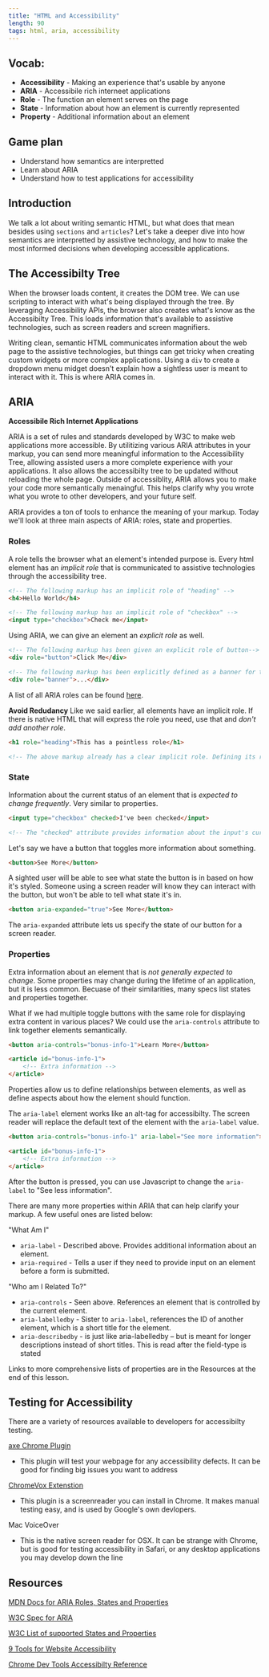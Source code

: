 ```yaml
---
title: "HTML and Accessibility"
length: 90
tags: html, aria, accessibility 
---
```


## **Vocab:**
- **Accessibility** - Making an experience that's usable by anyone
- **ARIA** - Accessibile rich interneet applications
- **Role** - The function an element serves on the page
- **State** - Information about how an element is currently represented
- **Property** - Additional information about an element

## **Game plan**
- Understand how semantics are interpretted
- Learn about ARIA
- Understand how to test applications for accessibility 

## **Introduction**
We talk a lot about writing semantic HTML, but what does that mean besides using `sections` and `articles`? Let's take a deeper dive into how semantics are interpretted by assistive technology, and how to make the most informed decisions when developing accessible applications.

## **The Accessibilty Tree** 
When the browser loads content, it creates the DOM tree. We can use scripting to interact with what's being displayed through the tree. By leveraging Accessibility APIs, the browser also creates what's know as the Accessibilty Tree. This loads information that's available to assistive technologies, such as screen readers and screen magnifiers.

Writing clean, semantic HTML communicates information about the web page to the assistive technologies, but things can get tricky when creating custom widgets or more complex applications. Using a `div` to create a dropdown menu midget doesn't explain how a sightless user is meant to interact with it. This is where ARIA comes in.

## **ARIA**
**Accessibile Rich Internet Applications**

ARIA is a set of rules and standards developed by W3C to make web applications more accessible. By utilitizing various ARIA attributes in your markup, you can send more meaningful information to the Accessibility Tree, allowing assisted users a more complete experience with your applications. It also allows the accessibilty tree to be updated without reloading the whole page. Outside of accessiblity, ARIA allows you to make your code more semantically menaingful. This helps clarify why you wrote what you wrote to other developers, and your future self.

ARIA provides a ton of tools to enhance the meaning of your markup. Today we'll look at three main aspects of ARIA: roles, state and properties.

### **Roles**
A role tells the browser what an element's intended purpose is. Every html element has an *implicit role* that is communicated to assistive technologies through the accessibility tree.

```html
<!-- The following markup has an implicit role of "heading" -->
<h4>Hello World</h4> 

<!-- The following markup has an implicit role of "checkbox" -->
<input type="checkbox">Check me</input>
```

Using ARIA, we can give an element an *explicit role* as well.
```html
<!-- The following markup has been given an explicit role of button-->
<div role="button">Click Me</div>

<!-- The following markup has been explicitly defined as a banner for the page. It could contain an image, slogan or other informative general content -->
<div role="banner">...</div>
```
A list of all ARIA roles can be found <a href="https://developer.mozilla.org/en-US/docs/Web/Accessibility/ARIA/ARIA_Techniques#Roles" target="_blank">here</a>.

**Avoid Redudancy**
Like we said earlier, all elements have an implicit role. If there is native HTML that will express the role you need, use that and *don't add another role*. 
```html
<h1 role="heading">This has a pointless role</h1>

<!-- The above markup already has a clear implicit role. Defining its role explicitly only complicates what the browser has to do -->

```

### **State**
Information about the current status of an element that is *expected to change frequently*. Very similar to properties.
```html
<input type="checkbox" checked>I've been checked</input>

<!-- The "checked" attribute provides information about the input's current state -->
```
Let's say we have a button that toggles more information about something. 

```html
<button>See More</button>
```
A sighted user will be able to see what state the button is in based on how it's styled. Someone using a screen reader will know they can interact with the button, but won't be able to tell what state it's in.

```html
<button aria-expanded="true">See More</button>
```
The `aria-expanded` attribute lets us specify the state of our button for a screen reader.


### **Properties**
Extra information about an element that is *not generally expected to change*. Some properties may change during the lifetime of an application, but it is less common. Becuase of their similarities, many specs list states and properties together.

What if we had multiple toggle buttons with the same role for displaying extra content in various places? We could use the `aria-controls` attribute to link together elements semantically.

```html
<button aria-controls="bonus-info-1">Learn More</button>

<article id="bonus-info-1">
    <!-- Extra information -->
</article>
```

Properties allow us to define relationships between elements, as well as define aspects about how the element should function.

The `aria-label` element works like an alt-tag for accessibilty. The screen reader will replace the default text of the element with the `aria-label` value.
```html
<button aria-controls="bonus-info-1" aria-label="See more information">Learn More</button>

<article id="bonus-info-1">
    <!-- Extra information -->
</article>
```
After the button is pressed, you can use Javascript to change the `aria-label` to "See less information".

There are many more properties within ARIA that can help clarify your markup. A few useful ones are listed below:

"What Am I"

* `aria-label` - Described above. Provides additional information about an element.
* `aria-required` - Tells a user if they need to provide input on an element before a form is submitted.

"Who am I Related To?"

* `aria-controls` - Seen above. References an element that is controlled by the current element.
* `aria-labelledby` - Sister to `aria-label`, references the ID of another element, which is a short title for the element.
* `aria-describedby` - is just like aria-labelledby – but is meant for longer descriptions instead of short titles. This is read after the field-type is stated

Links to more comprehensive lists of properties are in the Resources at the end of this lesson.

## Testing for Accessibility

There are a variety of resources available to developers for accessibilty testing.

<a href="https://chrome.google.com/webstore/detail/axe/lhdoppojpmngadmnindnejefpokejbdd" target="_blank">axe Chrome Plugin</a>

- This plugin will test your webpage for any accessibility defects. It can be good for finding big issues you want to address 

<a href="https://chrome.google.com/webstore/detail/chromevox/kgejglhpjiefppelpmljglcjbhoiplfn" target="_blank">ChromeVox Extenstion</a>

- This plugin is a screenreader you can install in Chrome. It makes manual testing easy, and is used by Google's own devlopers.

Mac VoiceOver
- This is the native screen reader for OSX. It can be strange with Chrome, but is good for testing accessibility in Safari, or any desktop applications you may develop down the line

## Resources
<a href="https://developer.mozilla.org/en-US/docs/Web/Accessibility/ARIA/ARIA_Techniques#Roles" target="_blank">MDN Docs for ARIA Roles, States and Properties</a>

<a href="https://www.w3.org/WAI/PF/aria-1.1/" target="_blank">W3C Spec for ARIA</a>

<a href="https://www.w3.org/WAI/PF/aria-1.1/states_and_properties#aria-label" target="_blank">W3C List of supported States and Properties</a>

<a href="https://www.shopify.com/partners/blog/website-accessibility-testing" target="_blank">9 Tools for Website Accessibility</a>

<a href="https://developers.google.com/web/tools/chrome-devtools/accessibility/reference" target="_blank">Chrome Dev Tools Accessibilty Reference</a>